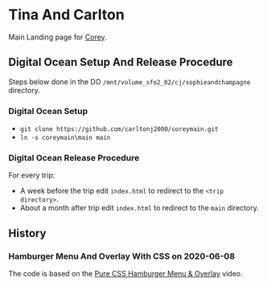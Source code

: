 # Tina And Carlton

Main Landing page for
[Corey](http://sophieandchampagne.com/corey).

## Digital Ocean Setup And Release Procedure

Steps below done in the DO `/mnt/volume_sfo2_02/cj/sophieandchampagne` directory.

### Digital Ocean Setup

- `git clone https://github.com/carltonj2000/coreymain.git`
- `ln -s coreymain\main main`

### Digital Ocean Release Procedure

For every trip:

- A week before the trip edit `index.html` to redirect to the
  `<trip directory>`.
- About a month after trip edit `index.html` to redirect to the `main`
  directory.

## History

### Hamburger Menu And Overlay With CSS on 2020-06-08

The code is based on the
[Pure CSS Hamburger Menu & Overlay](https://www.youtube.com/watch?v=DZg6UfS5zYg)
video.
